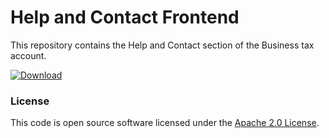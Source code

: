 
# Help and Contact Frontend

This repository contains the Help and Contact section of the Business tax account.

 [ ![Download](https://api.bintray.com/packages/hmrc/releases/help-and-contact-frontend/images/download.svg) ](https://bintray.com/hmrc/releases/help-and-contact-frontend/_latestVersion)

### License

This code is open source software licensed under the [Apache 2.0 License]("http://www.apache.org/licenses/LICENSE-2.0.html").

